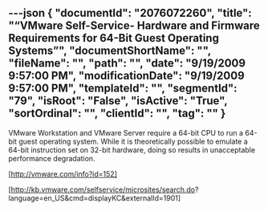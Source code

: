 ---json
{
  "documentId": "2076072260",
  "title": "“VMware Self-Service- Hardware and Firmware Requirements for 64-Bit Guest Operating Systems”",
  "documentShortName": "",
  "fileName": "",
  "path": "",
  "date": "9/19/2009 9:57:00 PM",
  "modificationDate": "9/19/2009 9:57:00 PM",
  "templateId": "",
  "segmentId": "79",
  "isRoot": "False",
  "isActive": "True",
  "sortOrdinal": "",
  "clientId": "",
  "tag": ""
}
---

VMware Workstation and VMware Server require a 64-bit CPU to run a 64-bit guest operating system. While it is theoretically possible to emulate a 64-bit instruction set on 32-bit hardware, doing so results in unacceptable performance degradation. 

[http://vmware.com/info?id=152]

[http://kb.vmware.com/selfservice/microsites/search.do?
    language=en_US&cmd=displayKC&externalId=1901]
